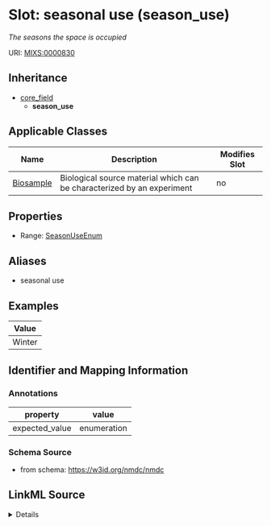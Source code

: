 # Slot: seasonal use (season_use)


_The seasons the space is occupied_



URI: [MIXS:0000830](https://w3id.org/mixs/0000830)




## Inheritance

* [core_field](core_field.md)
    * **season_use**





## Applicable Classes

| Name | Description | Modifies Slot |
| --- | --- | --- |
[Biosample](Biosample.md) | Biological source material which can be characterized by an experiment |  no  |







## Properties

* Range: [SeasonUseEnum](SeasonUseEnum.md)



## Aliases


* seasonal use




## Examples

| Value |
| --- |
| Winter |

## Identifier and Mapping Information





### Annotations

| property | value |
| --- | --- |
| expected_value | enumeration || occurrence | 1 |



### Schema Source


* from schema: https://w3id.org/nmdc/nmdc




## LinkML Source

<details>
```yaml
name: season_use
annotations:
  expected_value:
    tag: expected_value
    value: enumeration
  occurrence:
    tag: occurrence
    value: '1'
description: The seasons the space is occupied
title: seasonal use
examples:
- value: Winter
from_schema: https://w3id.org/nmdc/nmdc
aliases:
- seasonal use
rank: 1000
is_a: core field
slot_uri: MIXS:0000830
multivalued: false
alias: season_use
domain_of:
- Biosample
range: season_use_enum

```
</details>